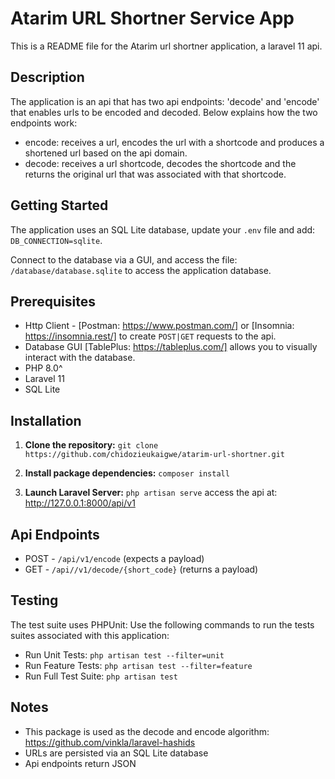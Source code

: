 #  Atarim URL Shortner Service App

This is a README file for the Atarim url shortner application, a laravel 11 api.

##  Description

The application is an api that has two api endpoints: 'decode' and 'encode' that enables urls to be encoded and decoded. Below explains how the two endpoints work:
* encode:  receives a url, encodes the  url with a shortcode and produces a shortened url based on the api domain. 
* decode: receives a url shortcode, decodes the shortcode and the returns the original url that was associated with that shortcode.

##  Getting Started

The application uses an SQL Lite database, update your `.env` file and add: `DB_CONNECTION=sqlite`.

Connect to the database via a GUI, and access the file: `/database/database.sqlite` to access the application database.

##  Prerequisites
* Http Client - [Postman: https://www.postman.com/] or [Insomnia: https://insomnia.rest/] to create `POST|GET` requests to the api. 
* Database GUI  [TablePlus: https://tableplus.com/] allows you to visually interact with the database.
* PHP 8.0^
* Laravel 11 
* SQL Lite

##  Installation
1.  **Clone the repository:**
`git clone https://github.com/chidozieukaigwe/atarim-url-shortner.git`

2. **Install package dependencies:**
`composer install`

3. **Launch Laravel Server:**
`php artisan serve`
access the api at: http://127.0.0.1:8000/api/v1

## Api Endpoints
* POST - `/api/v1/encode` (expects a payload)
* GET - `/api//v1/decode/{short_code}` (returns a payload)

## Testing 
The test suite uses PHPUnit:
Use the following commands to run the tests suites associated with this application: 
* Run Unit Tests: `php artisan test --filter=unit`
* Run Feature Tests: `php artisan test --filter=feature`
* Run Full Test Suite: `php artisan test`

## Notes
* This package is used as the decode and encode algorithm:
https://github.com/vinkla/laravel-hashids 
* URLs are persisted via an SQL Lite database
* Api endpoints return JSON